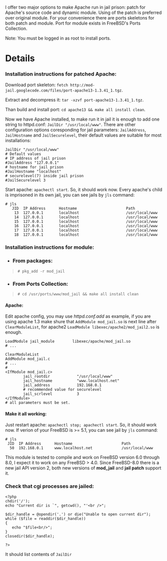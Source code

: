 I offer two major options to make Apache run in jail prison: patch for Apache's source code and dynamic module. Using of the patch is preferred over original module. For your convenience there are ports skeletons for both patch and module. Port for module exists in FreeBSD's Ports Collection.

Note: You must be logged in as root to install ports.

# Details #
### Installation instructions for patched Apache: ###

Download port skeleton: `fetch http://mod-jail.googlecode.com/files/port-apache13-1.3.41_1.tgz`.

Extract and decompress it: `tar -xzvf port-apache13-1.3.41_1.tgz`.

Than build and install port: `cd apache13 && make all install clean`.

Now we have Apache installed, to make run it in jail it is enough to add one string to httpd.conf: `JailDir "/usr/local/www"`. There are other configuration options coresponding for jail parameters: `JailAddress`, `JailHostname` and `JailSecurelevel`, their default values are suitable for most installations:
```
JailDir "/usr/local/www"
# Default values
# IP address of jail prison
#JailAddress "127.0.0.1"
# hostname for jail prison
#JailHostname "localhost"
# securelevel(7) inside jail prison
#JailSecurelevel 3
```

Start apache: `apachectl start`. So, it should work now. Every apache's child is imprisoned in its own jail, you can see jails by `jls` command:
```
# jls
   JID  IP Address      Hostname                      Path
    13  127.0.0.1       localhost                     /usr/local/www
    14  127.0.0.1       localhost                     /usr/local/www
    15  127.0.0.1       localhost                     /usr/local/www
    16  127.0.0.1       localhost                     /usr/local/www
    17  127.0.0.1       localhost                     /usr/local/www
    18  127.0.0.1       localhost                     /usr/local/www
```

### Installation instructions for module: ###
  * ### From packages: ###
> `# pkg_add -r mod_jail`
  * ### From Ports Collection: ###
> `# cd /usr/ports/www/mod_jail && make all install clean`

#### Apache: ####
Edit apache config, you may use _httpd.conf.add_ as example, if you are using apache 1.3 make shure that `AddModule mod_jail.so` is next line after `ClearModuleList`, for apache2 `LoadModule libexec/apache2/mod_jail2.so` is enough.
```
LoadModule jail_module        libexec/apache/mod_jail.so
# ...

ClearModuleList
AddModule mod_jail.c
# ...
#
<IfModule mod_jail.c>
        jail_rootdir            "/usr/local/www"
        jail_hostname           "www.localhost.net"
        jail_address            192.168.0.1
        # recommended value for securelevel
        jail_scrlevel           3
</IfModule>
# all parameters must be set.
```

#### Make it all working: ####
Just restart apache: `apachectl stop; apachectl start`. So, it should work now. If verion of your FreeBSD is >= 5.1, you can see jail by `jls` command:
```
# jls
 JID  IP Address      Hostname                      Path
  50  192.168.0.1     www.localhost.net             /usr/local/www
```

This module is tested to compile and work on FreeBSD version 6.0 through 8.0, I expect it to work on any FreeBSD > 4.0. Since FreeBSD-8.0 there is a new jail API version 2, both new versions of **mod\_jail** and **jail patch** support it.

### Check that cgi processes are jailed: ###
```
<?php
chdir('/');
echo "Current dir is `", getcwd(), "'<br />";

$dir_handle = @opendir('.') or die("Unable to open current dir");
while ($file = readdir($dir_handle)) 
{
   echo "$file<br/>";
}
closedir($dir_handle);

?>
```
It should list contents of `JailDir`